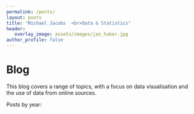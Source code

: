 ```yaml
---
permalink: /posts/
layout: posts
title: "Michael Jacobs  <br>Data & Statistics"
header: 
   overlay_image: assets/images/jan_huber.jpg
author_profile: false
---
```

# Blog


This blog covers a range of topics, with a focus on data visualisation and the use of data from online sources.

Posts by year: 
